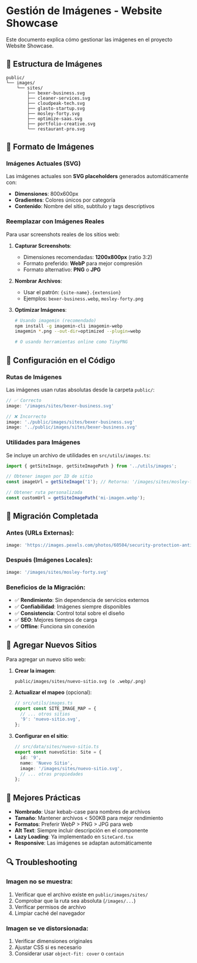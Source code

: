 # Gestión de Imágenes - Website Showcase

Este documento explica cómo gestionar las imágenes en el proyecto Website Showcase.

## 📁 Estructura de Imágenes

```
public/
└── images/
    └── sites/
        ├── bexer-business.svg
        ├── cleaner-services.svg
        ├── cloudpeak-tech.svg
        ├── glasto-startup.svg
        ├── mosley-forty.svg
        ├── optimize-saas.svg
        ├── portfolio-creative.svg
        └── restaurant-pro.svg
```

## 🎨 Formato de Imágenes

### Imágenes Actuales (SVG)
Las imágenes actuales son **SVG placeholders** generados automáticamente con:
- **Dimensiones**: 800x600px
- **Gradientes**: Colores únicos por categoría
- **Contenido**: Nombre del sitio, subtítulo y tags descriptivos

### Reemplazar con Imágenes Reales

Para usar screenshots reales de los sitios web:

1. **Capturar Screenshots**:
   - Dimensiones recomendadas: **1200x800px** (ratio 3:2)
   - Formato preferido: **WebP** para mejor compresión
   - Formato alternativo: **PNG** o **JPG**

2. **Nombrar Archivos**:
   - Usar el patrón: `{site-name}.{extension}`
   - Ejemplos: `bexer-business.webp`, `mosley-forty.png`

3. **Optimizar Imágenes**:
   ```bash
   # Usando imagemin (recomendado)
   npm install -g imagemin-cli imagemin-webp
   imagemin *.png --out-dir=optimized --plugin=webp
   
   # O usando herramientas online como TinyPNG
   ```

## 🔧 Configuración en el Código

### Rutas de Imágenes
Las imágenes usan rutas absolutas desde la carpeta `public/`:
```typescript
// ✅ Correcto
image: '/images/sites/bexer-business.svg'

// ❌ Incorrecto
image: './public/images/sites/bexer-business.svg'
image: '../public/images/sites/bexer-business.svg'
```

### Utilidades para Imágenes
Se incluye un archivo de utilidades en `src/utils/images.ts`:

```typescript
import { getSiteImage, getSiteImagePath } from '../utils/images';

// Obtener imagen por ID de sitio
const imageUrl = getSiteImage('1'); // Retorna: '/images/sites/mosley-forty.svg'

// Obtener ruta personalizada
const customUrl = getSiteImagePath('mi-imagen.webp');
```

## 🔄 Migración Completada

### Antes (URLs Externas):
```typescript
image: 'https://images.pexels.com/photos/60504/security-protection-anti-virus-software-60504.jpeg?auto=compress&cs=tinysrgb&w=800'
```

### Después (Imágenes Locales):
```typescript
image: '/images/sites/mosley-forty.svg'
```

### Beneficios de la Migración:
- ✅ **Rendimiento**: Sin dependencia de servicios externos
- ✅ **Confiabilidad**: Imágenes siempre disponibles
- ✅ **Consistencia**: Control total sobre el diseño
- ✅ **SEO**: Mejores tiempos de carga
- ✅ **Offline**: Funciona sin conexión

## 📝 Agregar Nuevos Sitios

Para agregar un nuevo sitio web:

1. **Crear la imagen**:
   ```
   public/images/sites/nuevo-sitio.svg (o .webp/.png)
   ```

2. **Actualizar el mapeo** (opcional):
   ```typescript
   // src/utils/images.ts
   export const SITE_IMAGE_MAP = {
     // ... otros sitios
     '9': 'nuevo-sitio.svg',
   };
   ```

3. **Configurar en el sitio**:
   ```typescript
   // src/data/sites/nuevo-sitio.ts
   export const nuevoSitio: Site = {
     id: '9',
     name: 'Nuevo Sitio',
     image: '/images/sites/nuevo-sitio.svg',
     // ... otras propiedades
   };
   ```

## 🎯 Mejores Prácticas

- **Nombrado**: Usar kebab-case para nombres de archivos
- **Tamaño**: Mantener archivos < 500KB para mejor rendimiento
- **Formatos**: Preferir WebP > PNG > JPG para web
- **Alt Text**: Siempre incluir descripción en el componente
- **Lazy Loading**: Ya implementado en `SiteCard.tsx`
- **Responsive**: Las imágenes se adaptan automáticamente

## 🔍 Troubleshooting

### Imagen no se muestra:
1. Verificar que el archivo existe en `public/images/sites/`
2. Comprobar que la ruta sea absoluta (`/images/...`)
3. Verificar permisos de archivo
4. Limpiar caché del navegador

### Imagen se ve distorsionada:
1. Verificar dimensiones originales
2. Ajustar CSS si es necesario
3. Considerar usar `object-fit: cover` o `contain`
